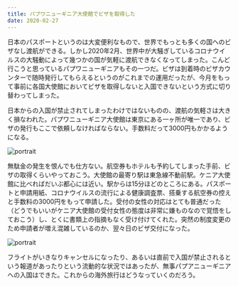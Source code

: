 ```yaml
---
title: パプワニューギニア大使館でビザを取得した
date: 2020-02-27
---
```


日本のパスポートというのは大変便利なもので、世界でもっとも多くの国へのビザなし渡航ができる。しかし2020年2月、世界中が大騒ぎしているコロナウイルスの大騒動によって幾つかの国が気軽に渡航できなくなってしまった。こんど行こうと思っているパプワニューギニアもその一つだ。ビザは到着時のビザカウンターで随時発行してもらえるというのがこれまでの運用だったが、今月をもって事前に各国大使館においてビザを取得しないと入国できないという方式に切り替わってしまった。

日本からの入国が禁止されてしまったわけではないものの、渡航の気軽さは大きく損なわれた。パプワニューギニア大使館は東京にある一ヶ所が唯一であり、ビザの発行もここで依頼しなければならない。手数料だって3000円もかかるようになる。

![portrait](https://photos.smugmug.com/photos/i-JBKMnXH/0/5696ab1e/X5/i-JBKMnXH-X5.jpg)

無駄金の発生を恨んでも仕方ない。航空券もホテルも予約してしまった手前、ビザの取得くらいやっておこう。大使館の最寄り駅は東急線不動前駅。ケニア大使館に比べればだいぶ都心には近い。駅からは15分ほどのところにある。パスポートと申請用紙、コロナウイルスの流行による健康調査票、搭乗する航空券の控えと手数料の3000円をもって申請した。受付の女性の対応はとても普通だった（どうでもいいがケニア大使館の受付女性の態度は非常に嫌ものなので覚悟をしておこう）し、とくに書類上の指摘もなく受け付けてくれた。突然の制度変更のため申請者が増え混雑しているのか、翌々日のビザ交付になった。

![portrait](https://photos.smugmug.com/photos/i-m4Zmfqp/1/fa7f46f3/X3/i-m4Zmfqp-X3.jpg)

フライトがいきなりキャンセルになったり、あるいは直前で入国が禁止されるという報道があったりという流動的な状況ではあったが、無事パプアニューギニアへの入国はできた。これからの海外旅行はどうなっていくのだろう。
